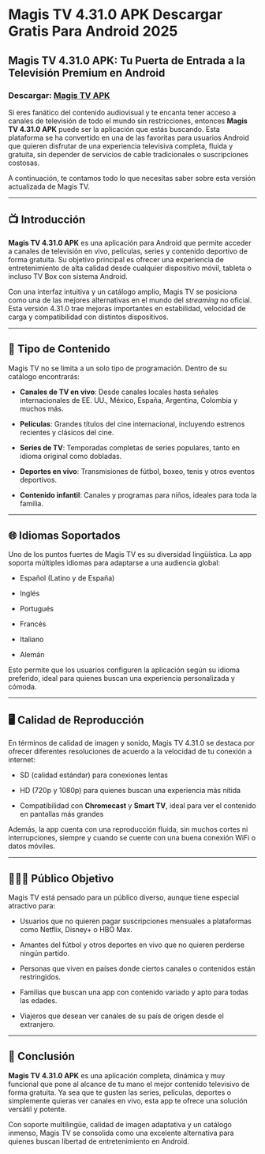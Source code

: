 ﻿# Magis TV 4.31.0 APK Descargar Gratis Para Android 2025

## Magis TV 4.31.0 APK: Tu Puerta de Entrada a la Televisión Premium en Android
### Descargar: [Magis TV APK](https://byvn.net/Wg5y)
Si eres fanático del contenido audiovisual y te encanta tener acceso a canales de televisión de todo el mundo sin restricciones, entonces **Magis TV 4.31.0 APK** puede ser la aplicación que estás buscando. Esta plataforma se ha convertido en una de las favoritas para usuarios Android que quieren disfrutar de una experiencia televisiva completa, fluida y gratuita, sin depender de servicios de cable tradicionales o suscripciones costosas.

A continuación, te contamos todo lo que necesitas saber sobre esta versión actualizada de Magis TV.

----------

## 📺 Introducción

**Magis TV 4.31.0 APK** es una aplicación para Android que permite acceder a canales de televisión en vivo, películas, series y contenido deportivo de forma gratuita. Su objetivo principal es ofrecer una experiencia de entretenimiento de alta calidad desde cualquier dispositivo móvil, tableta o incluso TV Box con sistema Android.

Con una interfaz intuitiva y un catálogo amplio, Magis TV se posiciona como una de las mejores alternativas en el mundo del _streaming_ no oficial. Esta versión 4.31.0 trae mejoras importantes en estabilidad, velocidad de carga y compatibilidad con distintos dispositivos.

----------

## 🧾 Tipo de Contenido

Magis TV no se limita a un solo tipo de programación. Dentro de su catálogo encontrarás:

-   **Canales de TV en vivo**: Desde canales locales hasta señales internacionales de EE. UU., México, España, Argentina, Colombia y muchos más.
    
-   **Películas**: Grandes títulos del cine internacional, incluyendo estrenos recientes y clásicos del cine.
    
-   **Series de TV**: Temporadas completas de series populares, tanto en idioma original como dobladas.
    
-   **Deportes en vivo**: Transmisiones de fútbol, boxeo, tenis y otros eventos deportivos.
    
-   **Contenido infantil**: Canales y programas para niños, ideales para toda la familia.
    

----------

## 🌐 Idiomas Soportados

Uno de los puntos fuertes de Magis TV es su diversidad lingüística. La app soporta múltiples idiomas para adaptarse a una audiencia global:

-   Español (Latino y de España)
    
-   Inglés
    
-   Portugués
    
-   Francés
    
-   Italiano
    
-   Alemán
    

Esto permite que los usuarios configuren la aplicación según su idioma preferido, ideal para quienes buscan una experiencia personalizada y cómoda.

----------

## 🖥 Calidad de Reproducción

En términos de calidad de imagen y sonido, Magis TV 4.31.0 se destaca por ofrecer diferentes resoluciones de acuerdo a la velocidad de tu conexión a internet:

-   SD (calidad estándar) para conexiones lentas
    
-   HD (720p y 1080p) para quienes buscan una experiencia más nítida
    
-   Compatibilidad con **Chromecast** y **Smart TV**, ideal para ver el contenido en pantallas más grandes
    

Además, la app cuenta con una reproducción fluida, sin muchos cortes ni interrupciones, siempre y cuando se cuente con una buena conexión WiFi o datos móviles.

----------

## 👨‍👩‍👧 Público Objetivo

Magis TV está pensado para un público diverso, aunque tiene especial atractivo para:

-   Usuarios que no quieren pagar suscripciones mensuales a plataformas como Netflix, Disney+ o HBO Max.
    
-   Amantes del fútbol y otros deportes en vivo que no quieren perderse ningún partido.
    
-   Personas que viven en países donde ciertos canales o contenidos están restringidos.
    
-   Familias que buscan una app con contenido variado y apto para todas las edades.
    
-   Viajeros que desean ver canales de su país de origen desde el extranjero.
    

----------

## 🚀 Conclusión

**Magis TV 4.31.0 APK** es una aplicación completa, dinámica y muy funcional que pone al alcance de tu mano el mejor contenido televisivo de forma gratuita. Ya sea que te gusten las series, películas, deportes o simplemente quieras ver canales en vivo, esta app te ofrece una solución versátil y potente.

Con soporte multilingüe, calidad de imagen adaptativa y un catálogo inmenso, Magis TV se consolida como una excelente alternativa para quienes buscan libertad de entretenimiento en Android.
